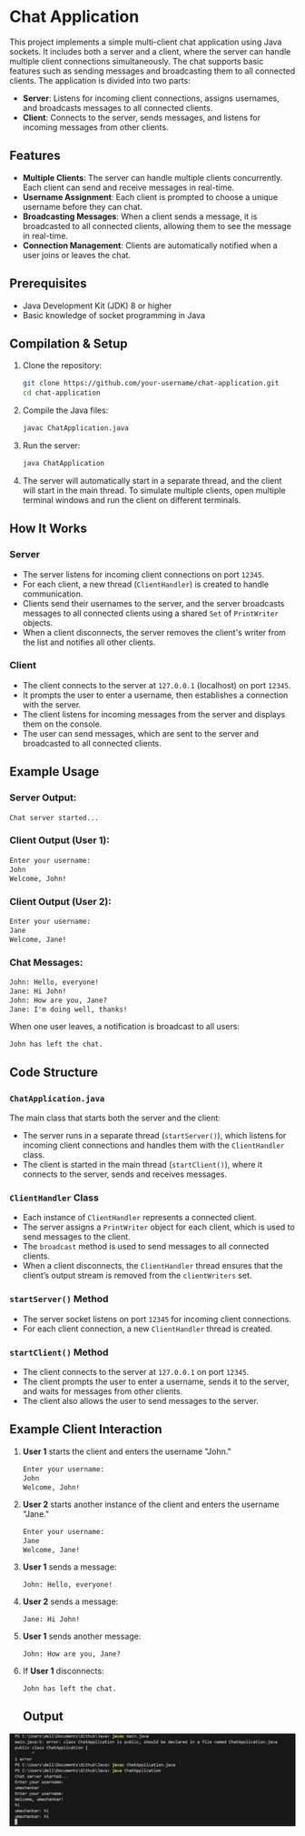 # Chat Application

This project implements a simple multi-client chat application using Java sockets. It includes both a server and a client, where the server can handle multiple client connections simultaneously. The chat supports basic features such as sending messages and broadcasting them to all connected clients. The application is divided into two parts:

- **Server**: Listens for incoming client connections, assigns usernames, and broadcasts messages to all connected clients.
- **Client**: Connects to the server, sends messages, and listens for incoming messages from other clients.

## Features

- **Multiple Clients**: The server can handle multiple clients concurrently. Each client can send and receive messages in real-time.
- **Username Assignment**: Each client is prompted to choose a unique username before they can chat.
- **Broadcasting Messages**: When a client sends a message, it is broadcasted to all connected clients, allowing them to see the message in real-time.
- **Connection Management**: Clients are automatically notified when a user joins or leaves the chat.

## Prerequisites

- Java Development Kit (JDK) 8 or higher
- Basic knowledge of socket programming in Java

## Compilation & Setup

1. Clone the repository:
   ```bash
   git clone https://github.com/your-username/chat-application.git
   cd chat-application
   ```

2. Compile the Java files:
   ```bash
   javac ChatApplication.java
   ```

3. Run the server:
   ```bash
   java ChatApplication
   ```

4. The server will automatically start in a separate thread, and the client will start in the main thread. To simulate multiple clients, open multiple terminal windows and run the client on different terminals.

## How It Works

### Server
- The server listens for incoming client connections on port `12345`.
- For each client, a new thread (`ClientHandler`) is created to handle communication.
- Clients send their usernames to the server, and the server broadcasts messages to all connected clients using a shared `Set` of `PrintWriter` objects.
- When a client disconnects, the server removes the client's writer from the list and notifies all other clients.

### Client
- The client connects to the server at `127.0.0.1` (localhost) on port `12345`.
- It prompts the user to enter a username, then establishes a connection with the server.
- The client listens for incoming messages from the server and displays them on the console.
- The user can send messages, which are sent to the server and broadcasted to all connected clients.

## Example Usage

### Server Output:
```
Chat server started...
```

### Client Output (User 1):
```
Enter your username:
John
Welcome, John!
```

### Client Output (User 2):
```
Enter your username:
Jane
Welcome, Jane!
```

### Chat Messages:
```
John: Hello, everyone!
Jane: Hi John!
John: How are you, Jane?
Jane: I'm doing well, thanks!
```

When one user leaves, a notification is broadcast to all users:

```
John has left the chat.
```

## Code Structure

### `ChatApplication.java`
The main class that starts both the server and the client:
- The server runs in a separate thread (`startServer()`), which listens for incoming client connections and handles them with the `ClientHandler` class.
- The client is started in the main thread (`startClient()`), where it connects to the server, sends and receives messages.

### `ClientHandler` Class
- Each instance of `ClientHandler` represents a connected client.
- The server assigns a `PrintWriter` object for each client, which is used to send messages to the client.
- The `broadcast` method is used to send messages to all connected clients.
- When a client disconnects, the `ClientHandler` thread ensures that the client’s output stream is removed from the `clientWriters` set.

### `startServer()` Method
- The server socket listens on port `12345` for incoming client connections.
- For each client connection, a new `ClientHandler` thread is created.

### `startClient()` Method
- The client connects to the server at `127.0.0.1` on port `12345`.
- The client prompts the user to enter a username, sends it to the server, and waits for messages from other clients.
- The client also allows the user to send messages to the server.

## Example Client Interaction

1. **User 1** starts the client and enters the username "John."
   ```
   Enter your username:
   John
   Welcome, John!
   ```

2. **User 2** starts another instance of the client and enters the username "Jane."
   ```
   Enter your username:
   Jane
   Welcome, Jane!
   ```

3. **User 1** sends a message:
   ```
   John: Hello, everyone!
   ```

4. **User 2** sends a message:
   ```
   Jane: Hi John!
   ```

5. **User 1** sends another message:
   ```
   John: How are you, Jane?
   ```

6. If **User 1** disconnects:
   ```
   John has left the chat.
   ```
   ## Output
![ScreenShot of output of code](screenshot-java-proj.png)

